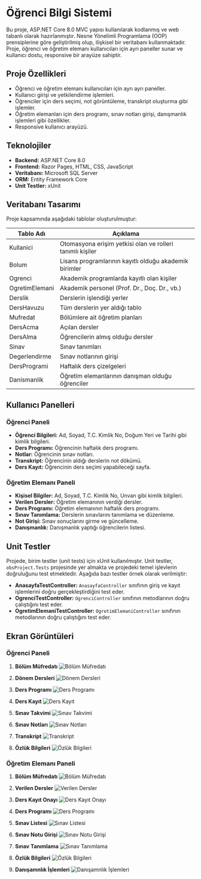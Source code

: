 # Öğrenci Bilgi Sistemi

Bu proje, ASP.NET Core 8.0 MVC yapısı kullanılarak kodlanmış ve web tabanlı olarak hazırlanmıştır. Nesne Yönelimli Programlama (OOP) prensiplerine göre geliştirilmiş olup, ilişkisel bir veritabanı kullanmaktadır. Proje, öğrenci ve öğretim elemanı kullanıcıları için ayrı paneller sunar ve kullanıcı dostu, responsive bir arayüze sahiptir.

## Proje Özellikleri

- Öğrenci ve öğretim elemanı kullanıcıları için ayrı ayrı paneller.
- Kullanıcı girişi ve yetkilendirme işlemleri.
- Öğrenciler için ders seçimi, not görüntüleme, transkript oluşturma gibi işlemler.
- Öğretim elemanları için ders programı, sınav notları girişi, danışmanlık işlemleri gibi özellikler.
- Responsive kullanıcı arayüzü.

## Teknolojiler

- **Backend:** ASP.NET Core 8.0
- **Frontend:** Razor Pages, HTML, CSS, JavaScript
- **Veritabanı:** Microsoft SQL Server
- **ORM:** Entity Framework Core
- **Unit Testler:** xUnit
## Veritabanı Tasarımı

Proje kapsamında aşağıdaki tablolar oluşturulmuştur:

| Tablo Adı        | Açıklama                                                  |
|------------------|-----------------------------------------------------------|
| Kullanici        | Otomasyona erişim yetkisi olan ve rolleri tanımlı kişiler  |
| Bolum            | Lisans programlarının kayıtlı olduğu akademik birimler    |
| Ogrenci          | Akademik programlarda kayıtlı olan kişiler                |
| OgretimElemani   | Akademik personel (Prof. Dr., Doç. Dr., vb.)              |
| Derslik          | Derslerin işlendiği yerler                                 |
| DersHavuzu       | Tüm derslerin yer aldığı tablo                             |
| Mufredat         | Bölümlere ait öğretim planları                             |
| DersAcma         | Açılan dersler                                             |
| DersAlma         | Öğrencilerin almış olduğu dersler                          |
| Sinav            | Sınav tanımları                                            |
| Degerlendirme    | Sınav notlarının girişi                                    |
| DersProgrami     | Haftalık ders çizelgeleri                                  |
| Danismanlik      | Öğretim elemanlarının danışman olduğu öğrenciler           |

## Kullanıcı Panelleri

### Öğrenci Paneli
- **Öğrenci Bilgileri:** Ad, Soyad, T.C. Kimlik No, Doğum Yeri ve Tarihi gibi kimlik bilgileri.
- **Ders Programı:** Öğrencinin haftalık ders programı.
- **Notlar:** Öğrencinin sınav notları.
- **Transkript:** Öğrencinin aldığı derslerin not dökümü.
- **Ders Kayıt:** Öğrencinin ders seçimi yapabileceği sayfa.

### Öğretim Elemanı Paneli
- **Kişisel Bilgiler:** Ad, Soyad, T.C. Kimlik No, Unvan gibi kimlik bilgileri.
- **Verilen Dersler:** Öğretim elemanının verdiği dersler.
- **Ders Programı:** Öğretim elemanının haftalık ders programı.
- **Sınav Tanımlama:** Derslerin sınavlarını tanımlama ve düzenleme.
- **Not Girişi:** Sınav sonuçlarını girme ve güncelleme.
- **Danışmanlık:** Danışmanlık yaptığı öğrencilerin listesi.

## Unit Testler

Projede, birim testler (unit tests) için xUnit kullanılmıştır. Unit testler, `obsProject.Tests` projesinde yer almakta ve projedeki temel işlevlerin doğruluğunu test etmektedir. Aşağıda bazı testler örnek olarak verilmiştir:

- **AnasayfaTestController:** `AnasayfaController` sınıfının giriş ve kayıt işlemlerini doğru gerçekleştirdiğini test eder.
- **OgrenciTestController:** `OgrenciController` sınıfının metodlarının doğru çalıştığını test eder.
- **OgretimElemaniTestController:** `OgretimElemaniController` sınıfının metodlarının doğru çalıştığını test eder.

## Ekran Görüntüleri

### Öğrenci Paneli

1. **Bölüm Müfredatı**
   ![Bölüm Müfredatı](screenshots/ogrenci/1.png)
   
2. **Dönem Dersleri**
   ![Dönem Dersleri](screenshots/ogrenci/2.png)
   
3. **Ders Programı**
   ![Ders Programı](screenshots/ogrenci/3.png)
   
4. **Ders Kayıt**
   ![Ders Kayıt](screenshots/ogrenci/4.png)
   
5. **Sınav Takvimi**
   ![Sınav Takvimi](screenshots/ogrenci/5.png)
   
6. **Sınav Notları**
   ![Sınav Notları](screenshots/ogrenci/6.png)
   
7. **Transkript**
   ![Transkript](screenshots/ogrenci/7.png)
   
8. **Özlük Bilgileri**
   ![Özlük Bilgileri](screenshots/ogrenci/8.png)

### Öğretim Elemanı Paneli

1. **Bölüm Müfredatı**
   ![Bölüm Müfredatı](screenshots/egitmen/1.png)
   
2. **Verilen Dersler**
   ![Verilen Dersler](screenshots/egitmen/2.png)
   
3. **Ders Kayıt Onayı**
   ![Ders Kayıt Onayı](screenshots/egitmen/3.png)
   
4. **Ders Programı**
   ![Ders Programı](screenshots/egitmen/4.png)
   
5. **Sınav Listesi**
   ![Sınav Listesi](screenshots/egitmen/5.png)
   
6. **Sınav Notu Girişi**
   ![Sınav Notu Girişi](screenshots/egitmen/6.png)
   
7. **Sınav Tanımlama**
   ![Sınav Tanımlama](screenshots/egitmen/7.png)
   
8. **Özlük Bilgileri**
   ![Özlük Bilgileri](screenshots/egitmen/8.png)
   
9. **Danışamnlık İşlemleri**
   ![Danışamnlık İşlemleri](screenshots/egitmen/9.png)
